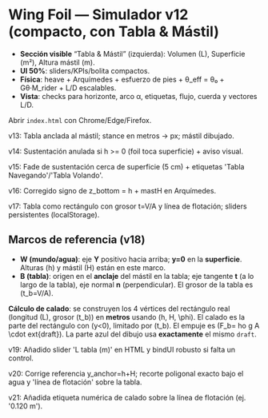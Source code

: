 # Wing Foil — Simulador v12 (compacto, con Tabla & Mástil)
- **Sección visible** “Tabla & Mástil” (izquierda): Volumen (L), Superficie (m²), Altura mástil (m).
- **UI 50%**: sliders/KPIs/bolita compactos.
- **Física**: heave + Arquímedes + esfuerzo de pies + θ_eff = θ₀ + Gθ·M_rider + L/D escalables.
- **Vista**: checks para horizonte, arco α, etiquetas, flujo, cuerda y vectores L/D.

Abrir `index.html` con Chrome/Edge/Firefox.


v13: Tabla anclada al mástil; stance en metros → px; mástil dibujado.


v14: Sustentación anulada si h >= 0 (foil toca superficie) + aviso visual.


v15: Fade de sustentación cerca de superficie (5 cm) + etiquetas 'Tabla Navegando'/'Tabla Volando'.


v16: Corregido signo de z_bottom = h + mastH en Arquímedes.


v17: Tabla como rectángulo con grosor t=V/A y línea de flotación; sliders persistentes (localStorage).

## Marcos de referencia (v18)
- **W (mundo/agua)**: eje **Y** positivo hacia arriba; **y=0** en la **superficie**. Alturas \(h\) y mástil \(H\) están en este marco.
- **B (tabla)**: origen en el **anclaje** del mástil en la tabla; eje tangente **t** (a lo largo de la tabla), eje normal **n** (perpendicular). El grosor de la tabla es \(t_b=V/A\).

**Cálculo de calado**: se construyen los 4 vértices del rectángulo real (longitud \(L\), grosor \(t_b\)) en **metros** usando \(h, H, \phi\). El calado es la parte del rectángulo con \(y<0\), limitado por \(t_b\). El empuje es \(F_b=
ho g A \cdot 	ext{draft}\). La parte azul del dibujo usa **exactamente** el mismo `draft`.


v19: Añadido slider 'L tabla (m)' en HTML y bindUI robusto si falta un control.


v20: Corrige referencia y_anchor=h+H; recorte poligonal exacto bajo el agua y 'línea de flotación' sobre la tabla.

v21: Añadida etiqueta numérica de calado sobre la línea de flotación (ej. '0.120 m').